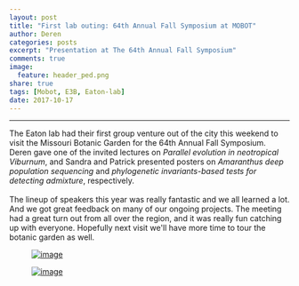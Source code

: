 ```yaml
---
layout: post
title: "First lab outing: 64th Annual Fall Symposium at MOBOT"
author: Deren
categories: posts
excerpt: "Presentation at The 64th Annual Fall Symposium"
comments: true
image:
  feature: header_ped.png
share: true
tags: [Mobot, E3B, Eaton-lab]
date: 2017-10-17
---
```


<hr>
<!--h1 class="entry-subtitle"> Eaton-lab visits the Missouri Botanic Garden </h1-->

<p>
The Eaton lab had their first group venture out of the city this weekend to visit
the Missouri Botanic Garden for the 64th Annual Fall Symposium. Deren gave one 
of the invited lectures on <i>Parallel evolution in neotropical Viburnum</i>, and Sandra and Patrick 
presented posters on <i>Amaranthus deep population sequencing</i> and <i>phylogenetic 
invariants-based tests for detecting admixture</i>, respectively. 

<br>
<br>
The lineup of speakers this year was really fantastic and we all learned a lot. 
And we got great feedback on many of our ongoing projects.
The meeting had a great turn out from all over the region, and it was really
fun catching up with everyone. 
Hopefully next visit we'll have more time to tour the botanic garden as well.


<figure>
	<a href="{{ site.url }}/images/mobot-map.jpg"><img src="{{ site.url }}/images/mobot-map.jpg" alt="image"></a>
</figure>

<figure>
	<a href="{{ site.url }}/images/mobot-speakers.jpg"><img src="{{ site.url }}/images/mobot-speakers.jpg" alt="image"></a>
</figure>

</p>


